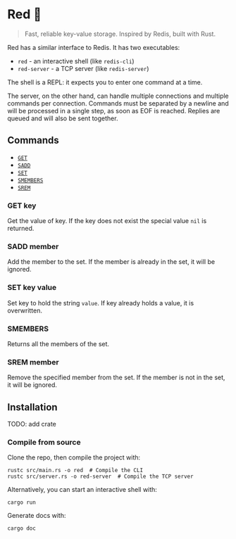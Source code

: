 # Red 🔴

> Fast, reliable key-value storage. Inspired by Redis, built with Rust.

Red has a similar interface to Redis. It has two executables:

- `red` - an interactive shell (like `redis-cli`)
- `red-server` - a TCP server (like `redis-server`)

The shell is a REPL: it expects you to enter one command at a time.

The server, on the other hand, can handle multiple connections and multiple commands per connection. Commands must be separated by a newline and will be processed in a single step, as soon as EOF is reached. Replies are queued and will also be sent together.

## Commands

* [`GET`](#get-key)
* [`SADD`](#sadd-member)
* [`SET`](#set-key-value)
* [`SMEMBERS`](#smembers)
* [`SREM`](#srem-member)

### GET key

Get the value of key. If the key does not exist the special value `nil` is returned.

### SADD member

Add the member to the set. If the member is already in the set, it will be ignored.

### SET key value

Set key to hold the string `value`. If key already holds a value, it is overwritten.

### SMEMBERS

Returns all the members of the set.

### SREM member

Remove the specified member from the set. If the member is not in the set, it will be ignored.


## Installation

TODO: add crate

### Compile from source

Clone the repo, then compile the project with:

    rustc src/main.rs -o red  # Compile the CLI
    rustc src/server.rs -o red-server  # Compile the TCP server

Alternatively, you can start an interactive shell with:

    cargo run

Generate docs with:

    cargo doc

